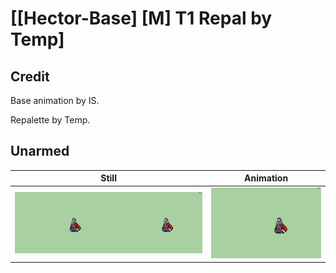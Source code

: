 # [\[Hector-Base\] \[M\] T1 Repal by Temp]

## Credit

Base animation by IS.

Repalette by Temp.

## Unarmed

| Still | Animation |
| :---: | :-------: |
| ![Unarmed still](./Unarmed_000.png) | ![Unarmed animation](./Unarmed.gif) |
